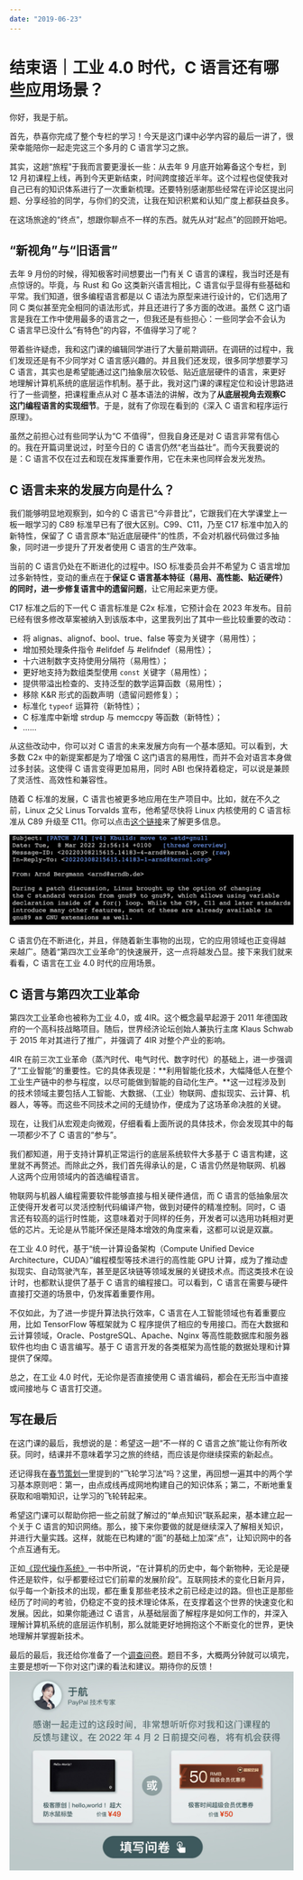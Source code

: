 ```yaml
---
date: "2019-06-23"
---  
```

      
# 结束语｜工业 4.0 时代，C 语言还有哪些应用场景？
你好，我是于航。

首先，恭喜你完成了整个专栏的学习！今天是这门课中必学内容的最后一讲了，很荣幸能陪你一起走完这三个多月的 C 语言学习之旅。

其实，这趟“旅程”于我而言要更漫长一些：从去年 9 月底开始筹备这个专栏，到 12 月初课程上线，再到今天更新结束，时间跨度接近半年。这个过程也促使我对自己已有的知识体系进行了一次重新梳理。还要特别感谢那些经常在评论区提出问题、分享经验的同学，与你们的交流，让我在知识积累和认知广度上都获益良多。

在这场旅途的“终点”，想跟你聊点不一样的东西。就先从对“起点”的回顾开始吧。

## “新视角”与“旧语言”

去年 9 月份的时候，得知极客时间想要出一门有关 C 语言的课程，我当时还是有点惊讶的。毕竟，与 Rust 和 Go 这类新兴语言相比，C 语言似乎显得有些基础和平常。我们知道，很多编程语言都是以 C 语法为原型来进行设计的，它们选用了同 C 类似甚至完全相同的语法形式，并且还进行了多方面的改进。虽然 C 这门语言是我在工作中使用最多的语言之一，但我还是有些担心：一些同学会不会认为 C 语言早已没什么“有特色”的内容，不值得学习了呢？

带着些许疑虑，我和这门课的编辑同学进行了大量前期调研。在调研的过程中，我们发现还是有不少同学对 C 语言感兴趣的。并且我们还发现，很多同学想要学习 C 语言，其实也是希望能通过这门抽象层次较低、贴近底层硬件的语言，来更好地理解计算机系统的底层运作机制。基于此，我对这门课的课程定位和设计思路进行了一些调整，把课程重点从对 C 基本语法的讲解，改为了**从底层****视角****去****观察****C 这门编程语言的实现细节**。于是，就有了你现在看到的《深入 C 语言和程序运行原理》。

<!-- [[[read_end]]] -->

虽然之前担心过有些同学认为“C 不值得”，但我自身还是对 C 语言非常有信心的。我在开篇词里说过，时至今日的 C 语言仍然“老当益壮”。而今天我要说的是：C 语言不仅在过去和现在发挥重要作用，它在未来也同样会发光发热。

## C 语言未来的发展方向是什么？

我们能够明显地观察到，如今的 C 语言已“今非昔比”，它跟我们在大学课堂上一板一眼学习的 C89 标准早已有了很大区别。C99、C11，乃至 C17 标准中加入的新特性，保留了 C 语言原本“贴近底层硬件”的性质，不会对机器代码做过多抽象，同时进一步提升了开发者使用 C 语言的生产效率。

当前的 C 语言仍处在不断进化的过程中。ISO 标准委员会并不希望为 C 语言增加过多新特性，变动的重点在于**保证 C 语言基本特征（易用、高性能、贴近硬件）的同时，进一步修复语言中的遗留问题**，让它用起来更方便。

C17 标准之后的下一代 C 语言标准是 C2x 标准，它预计会在 2023 年发布。目前已经有很多修改草案被纳入到该版本中，这里我列出了其中一些比较重要的改动：

* 将 alignas、alignof、bool、true、false 等变为关键字（易用性）；
* 增加预处理条件指令 #elifdef 与 #elifndef（易用性）；
* 十六进制数字支持使用分隔符（易用性）；
* 更好地支持为数组类型使用 `const` 关键字（易用性）；
* 提供带溢出检查的、支持泛型的数学运算函数（易用性）；
* 移除 K\&R 形式的函数声明（遗留问题修复）；
* 标准化 `typeof` 运算符（新特性）；
* C 标准库中新增 strdup 与 memccpy 等函数（新特性）；
* ……

从这些改动中，你可以对 C 语言的未来发展方向有一个基本感知。可以看到，大多数 C2x 中的新提案都是为了增强 C 这门语言的易用性，而并不会对语言本身做过多封装。这使得 C 语言变得更加易用，同时 ABI 也保持着稳定，可以说是兼顾了灵活性、高效性和兼容性。

随着 C 标准的发展，C 语言也被更多地应用在生产项目中。比如，就在不久之前，Linux 之父 Linus Torvalds 宣布，他希望尽快将 Linux 内核使用的 C 语言标准从 C89 升级至 C11。你可以点击[这个链接](https://lore.kernel.org/lkml/20220308215615.14183-4-arnd@kernel.org)来了解更多信息。

![图片](./httpsstatic001geekbangorgresourceimagee9b4e92d2624a6573daa57f571d4efce35b4.png "相关话题的邮件讨论截图")

C 语言仍在不断进化，并且，伴随着新生事物的出现，它的应用领域也正变得越来越广。随着“第四次工业革命”的快速展开，这一点将越发凸显。接下来我们就来看看，C 语言在工业 4.0 时代的应用场景。

## C 语言与第四次工业革命

第四次工业革命也被称为工业 4.0，或 4IR。这个概念最早起源于 2011 年德国政府的一个高科技战略项目。随后，世界经济论坛创始人兼执行主席 Klaus Schwab 于 2015 年对其进行了推广，并强调了 4IR 对整个产业的影响。

4IR 在前三次工业革命（蒸汽时代、电气时代、数字时代）的基础上，进一步强调了“工业智能”的重要性。它的具体表现是：**利用智能化技术，大幅降低人在整个工业生产链中的参与程度，以尽可能做到智能的自动化生产。**这一过程涉及到的技术领域主要包括人工智能、大数据、（工业）物联网、虚拟现实、云计算、机器人，等等。而这些不同技术之间的无缝协作，便成为了这场革命决胜的关键。

现在，让我们从宏观走向微观，仔细看看上面所说的具体技术，你会发现其中的每一项都少不了 C 语言的“参与”。

我们都知道，用于支持计算机正常运行的底层系统软件大多基于 C 语言构建，这里就不再赘述。而除此之外，我们首先得承认的是，C 语言仍然是物联网、机器人这两个应用领域内的首选编程语言。

物联网与机器人编程需要软件能够直接与相关硬件通信，而 C 语言的低抽象层次正使得开发者可以灵活控制代码编译产物，做到对硬件的精准控制。同时，C 语言还有较高的运行时性能，这意味着对于同样的任务，开发者可以选用功耗相对更低的芯片。无论是从节能环保还是降本增效的角度来看，这都可以说是双赢。

在工业 4.0 时代，基于“统一计算设备架构（Compute Unified Device Architecture，CUDA）”编程模型等技术进行的高性能 GPU 计算，成为了推动虚拟现实、自动驾驶汽车，甚至是区块链等领域发展的关键技术点。而这类技术在设计时，也都默认提供了基于 C 语言的编程接口。可以看到，C 语言在需要与硬件直接打交道的场景中，仍发挥着重要作用。

不仅如此，为了进一步提升算法执行效率，C 语言在人工智能领域也有着重要应用，比如 TensorFlow 等框架就为 C 程序提供了相应的专用接口。而在大数据和云计算领域，Oracle、PostgreSQL、Apache、Nginx 等高性能数据库和服务器软件也均由 C 语言编写。基于 C 语言开发的各类框架为高性能的数据处理和计算提供了保障。

总之，在工业 4.0 时代，无论你是否直接使用 C 语言编码，都会在无形当中直接或间接地与 C 语言打交道。

## 写在最后

在这门课的最后，我想说的是：希望这一趟“不一样的 C 语言之旅”能让你有所收获。同时，结课并不意味着学习之旅的终结，而应该是你继续探索的新起点。

还记得我在[春节策划一](https://time.geekbang.org/column/article/484220)里提到的“飞轮学习法”吗？这里，再回想一遍其中的两个学习基本原则吧：第一，由点成线再成网地构建自己的知识体系；第二，不断地重复获取和咀嚼知识，让学习的飞轮转起来。

希望这门课可以帮助你把一些之前就了解过的“单点知识”联系起来，基本建立起一个关于 C 语言的知识网络。那么，接下来你要做的就是继续深入了解相关知识，并进行大量实践。这样，就能在已构建的“面”的基础上加深“点”，让知识网中的各个点互通有无。

正如[《现代操作系统》](https://book.douban.com/subject/27096665)一书中所说，“在计算机的历史中，每个新物种，无论是硬件还是软件，似乎都要经过它们前辈的发展阶段”。互联网技术的变化日新月异，似乎每一个新技术的出现，都在重复那些老技术之前已经走过的路。但也正是那些经历了时间的考验，仍稳定不变的技术理论体系，在支撑着这个世界的快速变化和发展。因此，如果你能通过 C 语言，从基础层面了解程序是如何工作的，并深入理解计算机系统的底层运作机制，那么就能更好地拥抱这个不断变化的世界，更快地理解并掌握新技术。

最后的最后，我还给你准备了一个[调查问卷](https://jinshuju.net/f/wi5O17)。题目不多，大概两分钟就可以填完，主要是想听一下你对这门课的看法和建议。期待你的反馈！  
[![](./httpsstatic001geekbangorgresourceimagec5cbc5948bfa733fbbd183f01194cfd878cb.jpg)](https://jinshuju.net/f/wi5O17)